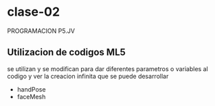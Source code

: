 # clase-02
PROGRAMACION P5.JV

## Utilizacion de codigos ML5
se utilizan y se modifican para dar diferentes parametros o variables al codigo y ver la creacion infinita que se puede desarrollar

* handPose
* faceMesh


